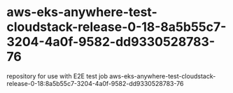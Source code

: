 # aws-eks-anywhere-test-cloudstack-release-0-18-8a5b55c7-3204-4a0f-9582-dd9330528783-76
repository for use with E2E test job aws-eks-anywhere-test-cloudstack-release-0-18:8a5b55c7-3204-4a0f-9582-dd9330528783-76
